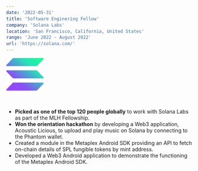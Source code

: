 ```yaml
---
date: '2022-05-31'
title: 'Software Enginering Fellow'
company: 'Solana Labs'
location: 'San Francisco, California, United States'
range: 'June 2022 - August 2022'
url: 'https://solana.com/'
---
```


![Solana Logo](solanaLogoMark.png)

<br/>

- **Picked as one of the top 120 people globally** to work with Solana Labs as part of the MLH Fellowship.
- **Won the orientation hackathon** by developing a Web3 application, Acoustic Licious, to upload and play music on Solana by connecting to the Phantom wallet.
- Created a module in the Metaplex Android SDK providing an API to fetch on-chain details of SPL fungible tokens by mint address.
- Developed a Web3 Android application to demonstrate the functioning of the Metaplex Android SDK.
